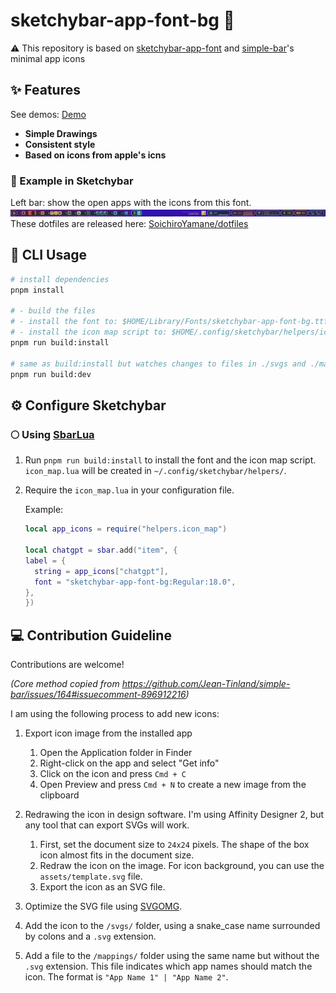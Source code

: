# sketchybar-app-font-bg 🧉

 ⚠️ This repository is based on [sketchybar-app-font](https://github.com/kvndrsslr/sketchybar-app-font) and [simple-bar](https://github.com/Jean-Tinland/simple-bar)'s minimal app icons

## ✨ Features

See demos: [Demo](https://soichiroyamane.github.io/sketchybar-app-font-bg/)

- **Simple Drawings**
- **Consistent style**
- **Based on icons from apple's icns**

### 🍹 Example in Sketchybar

Left bar: show the open apps with the icons from this font.
![Example](./img/example_icons.jpg)
These dotfiles are released here: [SoichiroYamane/dotfiles](https://github.com/SoichiroYamane/dotfiles)

## 🚀 CLI Usage

```bash
# install dependencies
pnpm install

# - build the files
# - install the font to: $HOME/Library/Fonts/sketchybar-app-font-bg.ttf
# - install the icon map script to: $HOME/.config/sketchybar/helpers/icon_map.lua
pnpm run build:install 

# same as build:install but watches changes to files in ./svgs and ./mappings and refires
pnpm run build:dev
```

## ⚙️ Configure Sketchybar

### 🌕 Using [SbarLua](https://github.com/FelixKratz/SbarLua)

1. Run `pnpm run build:install` to install the font and the icon map script. `icon_map.lua` will be created in `~/.config/sketchybar/helpers/`.
2. Require the `icon_map.lua` in your configuration file.

    Example:

    ```lua
    local app_icons = require("helpers.icon_map")

    local chatgpt = sbar.add("item", {
    label = {
      string = app_icons["chatgpt"],
      font = "sketchybar-app-font-bg:Regular:18.0",
    },
    })
    ```

## 💻 Contribution Guideline

Contributions are welcome!

*(Core method copied from <https://github.com/Jean-Tinland/simple-bar/issues/164#issuecomment-896912216>)*

I am using the following process to add new icons:

1. Export icon image from the installed app

   1. Open the Application folder in Finder
   2. Right-click on the app and select "Get info"
   3. Click on the icon and press `Cmd + C`
   4. Open Preview and press `Cmd + N` to create a new image from the clipboard
2. Redrawing the icon in design software. I'm using Affinity Designer 2, but any tool that can export SVGs will work.

    1. First, set the document size to `24x24` pixels. The shape of the box icon almost fits in the document size.
    2. Redraw the icon on the image. For icon background, you can use the `assets/template.svg` file.
    3. Export the icon as an SVG file.
3. Optimize the SVG file using [SVGOMG](https://jakearchibald.github.io/svgomg/).
4. Add the icon to the `/svgs/` folder, using a snake_case name surrounded by colons and a `.svg` extension.
5. Add a file to the `/mappings/` folder using the same name but without the `.svg` extension. This file indicates which app names should match the icon. The format is `"App Name 1" | "App Name 2"`.
